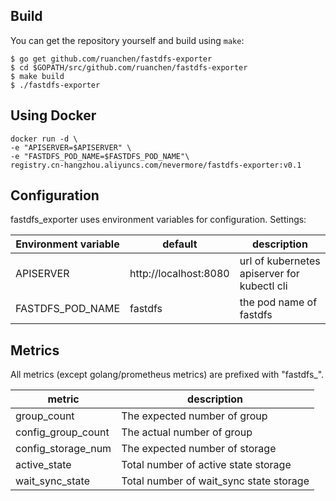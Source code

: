 ## Build

You can get the repository yourself and build using `make`:

```
$ go get github.com/ruanchen/fastdfs-exporter
$ cd $GOPATH/src/github.com/ruanchen/fastdfs-exporter
$ make build
$ ./fastdfs-exporter
```

## Using Docker

```
docker run -d \
-e "APISERVER=$APISERVER" \
-e "FASTDFS_POD_NAME=$FASTDFS_POD_NAME"\
registry.cn-hangzhou.aliyuncs.com/nevermore/fastdfs-exporter:v0.1
```

## Configuration

fastdfs_exporter uses environment variables for configuration. Settings:

| Environment variable | default               | description                                 |
| -------------------- | --------------------- | ------------------------------------------- |
| APISERVER            | http://localhost:8080 | url of kubernetes apiserver for kubectl cli |
| FASTDFS_POD_NAME     | fastdfs               | the pod name of fastdfs                     |

## Metrics

All metrics (except golang/prometheus metrics) are prefixed with "fastdfs_".

| metric             | description                             |
| ------------------ | --------------------------------------- |
| group_count        | The expected number of group            |
| config_group_count | The actual number of group              |
| config_storage_num | The expected number of storage          |
| active_state       | Total number of active state storage    |
| wait_sync_state    | Total number of wait_sync state storage |